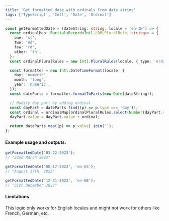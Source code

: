 ```yaml
---
title: 'Get formatted date with ordinals from date string'
tags: ['TypeScript', 'Intl', 'Date', 'Ordinal']
---
```


```typescript
const getFormattedDate = (dateString: string, locale = 'en-IN') => {
  const ordinalMap: Partial<Record<Intl.LDMLPluralRule, string>> = {
    one: 'st',
    two: 'nd',
    few: 'rd',
    other: 'th',
  };
  const ordinalPluralRules = new Intl.PluralRules(locale, { type: 'ordinal' });

  const formatter = new Intl.DateTimeFormat(locale, {
    day: 'numeric',
    month: 'long',
    year: 'numeric',
  });
  const dateParts = formatter.formatToParts(new Date(dateString));

  // Modify day part by adding ordinal
  const dayPart = dateParts.find((p) => p.type === 'day')!;
  const ordinal = ordinalMap[ordinalPluralRules.select(Number(dayPart.value))];
  dayPart.value = dayPart.value + ordinal;

  return dateParts.map((p) => p.value).join('');
};
```

#### Example usage and outputs:

```typescript
getFormattedDate('03-22-2023');
// "22nd March 2023"

getFormattedDate('08-17-2023', 'en-US');
// "August 17th, 2023"

getFormattedDate('12-31-2023', 'en-GB');
// "31st December 2023"
```

#### Limitations

This logic only works for English locales and might not work for others like French, German, etc.

